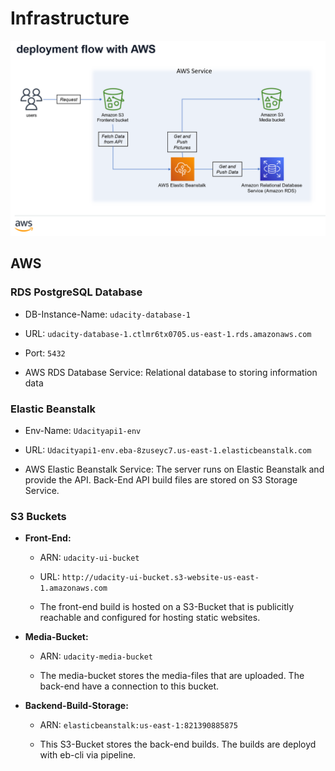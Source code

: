 # Infrastructure

![infrastructure_diagram](./Screenshots/1_deployment-flow.png)

## AWS

### RDS PostgreSQL Database

- DB-Instance-Name: `udacity-database-1`

- URL: `udacity-database-1.ctlmr6tx0705.us-east-1.rds.amazonaws.com`

- Port: `5432`

- AWS RDS Database Service: Relational database to storing information data

### Elastic Beanstalk

- Env-Name: `Udacityapi1-env`

- URL: `Udacityapi1-env.eba-8zuseyc7.us-east-1.elasticbeanstalk.com`

- AWS Elastic Beanstalk Service: The server runs on Elastic Beanstalk and provide the API. Back-End API build files are stored on S3 Storage Service.

### S3 Buckets

- **Front-End:**

  - ARN: `udacity-ui-bucket`

  - URL: `http://udacity-ui-bucket.s3-website-us-east-1.amazonaws.com `

  - The front-end build is hosted on a S3-Bucket that is publicitly reachable and configured for hosting static websites.

- **Media-Bucket:**

  - ARN: `udacity-media-bucket`

  - The media-bucket stores the media-files that are uploaded. The back-end have a connection to this bucket.

- **Backend-Build-Storage:**

  - ARN: `elasticbeanstalk:us-east-1:821390885875`

  - This S3-Bucket stores the back-end builds. The builds are deployd with eb-cli via pipeline.
